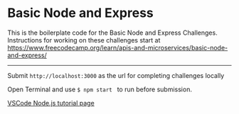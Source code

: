 # Basic Node and Express

This is the boilerplate code for the Basic Node and Express Challenges. Instructions for working on these challenges start at https://www.freecodecamp.org/learn/apis-and-microservices/basic-node-and-express/

---

Submit ``` http://localhost:3000 ``` as the url for completing challenges locally

Open Terminal and use ```$ npm start ``` to run before submission.

[VSCode Node.js tutorial page](https://code.visualstudio.com/docs/nodejs/nodejs-tutorial)
